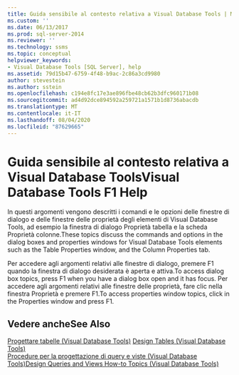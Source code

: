 ```yaml
---
title: Guida sensibile al contesto relativa a Visual Database Tools | Microsoft Docs
ms.custom: ''
ms.date: 06/13/2017
ms.prod: sql-server-2014
ms.reviewer: ''
ms.technology: ssms
ms.topic: conceptual
helpviewer_keywords:
- Visual Database Tools [SQL Server], help
ms.assetid: 79d15b47-6759-4f48-b9ac-2c86a3cd9980
author: stevestein
ms.author: sstein
ms.openlocfilehash: c194e8fc17e3ae896fbe48cb62b3dfc960171b08
ms.sourcegitcommit: ad4d92dce894592a259721a1571b1d8736abacdb
ms.translationtype: MT
ms.contentlocale: it-IT
ms.lasthandoff: 08/04/2020
ms.locfileid: "87629665"
---
```

# <a name="visual-database-tools-f1-help"></a><span data-ttu-id="dd69b-102">Guida sensibile al contesto relativa a Visual Database Tools</span><span class="sxs-lookup"><span data-stu-id="dd69b-102">Visual Database Tools F1 Help</span></span>
  <span data-ttu-id="dd69b-103">In questi argomenti vengono descritti i comandi e le opzioni delle finestre di dialogo e delle finestre delle proprietà degli elementi di Visual Database Tools, ad esempio la finestra di dialogo Proprietà tabella e la scheda Proprietà colonne.</span><span class="sxs-lookup"><span data-stu-id="dd69b-103">These topics discuss the commands and options in the dialog boxes and properties windows for Visual Database Tools elements such as the Table Properties window, and the Column Properties tab.</span></span>  
  
 <span data-ttu-id="dd69b-104">Per accedere agli argomenti relativi alle finestre di dialogo, premere F1 quando la finestra di dialogo desiderata è aperta e attiva.</span><span class="sxs-lookup"><span data-stu-id="dd69b-104">To access dialog box topics, press F1 when you have a dialog box open and it has focus.</span></span> <span data-ttu-id="dd69b-105">Per accedere agli argomenti relativi alle finestre delle proprietà, fare clic nella finestra Proprietà e premere F1.</span><span class="sxs-lookup"><span data-stu-id="dd69b-105">To access properties window topics, click in the Properties window and press F1.</span></span>  
  
## <a name="see-also"></a><span data-ttu-id="dd69b-106">Vedere anche</span><span class="sxs-lookup"><span data-stu-id="dd69b-106">See Also</span></span>  
 <span data-ttu-id="dd69b-107">[Progettare tabelle &#40;Visual Database Tools&#41;](visual-database-tools.md) </span><span class="sxs-lookup"><span data-stu-id="dd69b-107">[Design Tables &#40;Visual Database Tools&#41;](visual-database-tools.md) </span></span>  
 [<span data-ttu-id="dd69b-108">Procedure per la progettazione di query e viste &#40;Visual Database Tools&#41;</span><span class="sxs-lookup"><span data-stu-id="dd69b-108">Design Queries and Views How-to Topics &#40;Visual Database Tools&#41;</span></span>](design-queries-and-views-how-to-topics-visual-database-tools.md)  
  
  
